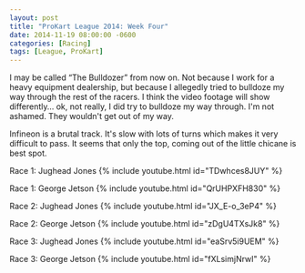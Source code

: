 ```yaml
---
layout: post
title: "ProKart League 2014: Week Four"
date: 2014-11-19 08:00:00 -0600
categories: [Racing]
tags: [League, ProKart]
---
```


I may be called “The Bulldozer” from now on. Not because I work for a heavy equipment dealership, but because I allegedly tried to bulldoze my way through the rest of the racers. I think the video footage will show differently… ok, not really, I did try to bulldoze my way through. I'm not ashamed. They wouldn't get out of my way.

Infineon is a brutal track. It's slow with lots of turns which makes it very difficult to pass. It seems that only the top, coming out of the little chicane is best spot.

Race 1: Jughead Jones
{% include youtube.html id="TDwhces8JUY" %}

Race 1: George Jetson
{% include youtube.html id="QrUHPXFH830" %}

Race 2: Jughead Jones
{% include youtube.html id="JX_E-o_3eP4" %}

Race 2: George Jetson
{% include youtube.html id="zDgU4TXsJk8" %}

Race 3: Jughead Jones
{% include youtube.html id="eaSrv5i9UEM" %}

Race 3: George Jetson
{% include youtube.html id="fXLsimjNrwI" %}
